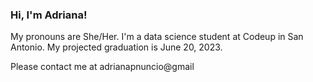 ### Hi, I'm Adriana! 

My pronouns are She/Her.
I'm a data science student at Codeup in San Antonio.
My projected graduation is June 20, 2023.

Please contact me at adrianapnuncio@gmail

